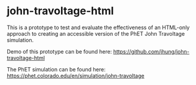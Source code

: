 # john-travoltage-html
This is a prototype to test and evaluate the effectiveness of an HTML-only approach to creating an accessible version of the PhET John Travoltage simulation.

Demo of this prototype can be found here:
https://github.com/jhung/john-travoltage-html

The PhET simulation can be found here:
https://phet.colorado.edu/en/simulation/john-travoltage
